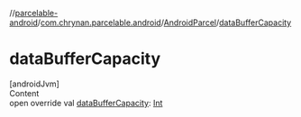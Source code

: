 //[parcelable-android](../../../index.md)/[com.chrynan.parcelable.android](../index.md)/[AndroidParcel](index.md)/[dataBufferCapacity](data-buffer-capacity.md)



# dataBufferCapacity  
[androidJvm]  
Content  
open override val [dataBufferCapacity](data-buffer-capacity.md): [Int](https://kotlinlang.org/api/latest/jvm/stdlib/kotlin/-int/index.html)  



